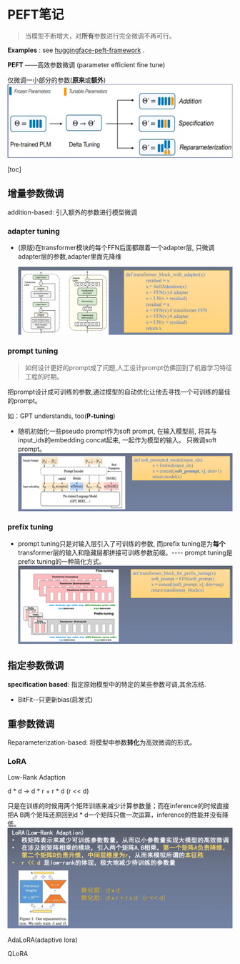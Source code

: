 # PEFT笔记

> 当模型不断增大，对**所有**参数进行完全微调不再可行。

**Examples** : see [huggingface-peft-framework](https://github.com/huggingface/peft) .

**PEFT** ——高效参数微调 (parameter efficient fine tune) 

仅微调一小部分的参数(**原来**或**额外**)![all-peft](all-peft.png)

[toc]

## 增量参数微调 

addition-based: 引入额外的参数进行模型微调

### adapter tuning

* (原版)在transformer模块的每个FFN后面都跟着一个adapter层, 只微调adapter层的参数,adapter里面先降维

  ![adapter](adapter.png)

### prompt tuning

>如何设计更好的prompt成了问题,人工设计prompt仿佛回到了机器学习特征工程的时期。

把prompt设计成可训练的参数,通过模型的自动优化让他去寻找一个可训练的最佳的prompt。

如：GPT understands, too(**P-tuning**)

- 随机初始化一些pseudo prompt作为soft prompt, 在输入模型前, 将其与input_ids的embedding concat起来, 一起作为模型的输入。 只微调soft prompt。![prompt](prompt.png)

### prefix tuning

*   prompt tuning只是对输入层引入了可训练的参数, 而prefix tuning是为**每个**transformer层的输入和隐藏层都拼接可训练参数前缀。---- prompt tuning是prefix tuning的一种简化方式。![prefix](prefix.png)

## 指定参数微调 

**specification based**: 指定原始模型中的特定的某些参数可调,其余冻结.

*   BitFit--只更新bias(启发式)


## 重参数微调

Reparameterization-based: 将模型中参数**转化**为高效微调的形式。

### LoRA 

Low-Rank Adaption

d * d -> d * r + r * d (r << d)

只是在训练的时候用两个矩阵训练来减少计算参数量；而在inference的时候直接把A B两个矩阵还原回到d * d一个矩阵只做一次运算，inference的性能并没有降低。![lora](lora.png)

AdaLoRA(adaptive lora)

QLoRA